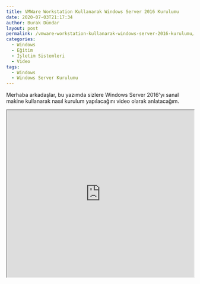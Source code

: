 ```yaml
---
title: VMWare Workstation Kullanarak Windows Server 2016 Kurulumu
date: 2020-07-03T21:17:34
author: Burak Dündar
layout: post
permalink: /vmware-workstation-kullanarak-windows-server-2016-kurulumu/
categories:
  - Windows
  - Eğitim
  - İşletim Sistemleri
  - Video
tags:
  - Windows
  - Windows Server Kurulumu
---
```

Merhaba arkadaşlar, bu yazımda sizlere Windows Server 2016'yı sanal makine kullanarak nasıl kurulum yapılacağını video olarak anlatacağım.

<iframe src="https://www.youtube.com/embed/i3DaFOVC1uA" width="100%" height="450"></iframe>